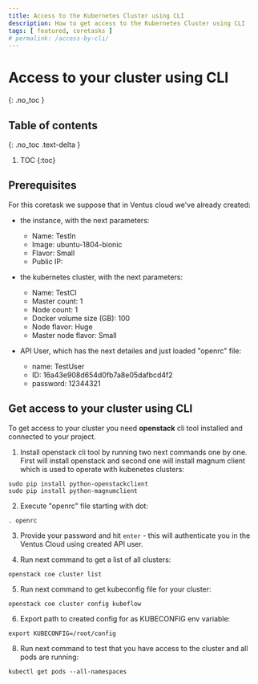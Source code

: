 ```yaml
---
title: Access to the Kubernetes Cluster using CLI
description: How to get access to the Kubernetes Cluster using CLI 
tags: [ featured, coretasks ]
# permalink: /access-by-cli/
---
```

# Access to your cluster using CLI
{: .no_toc }

## Table of contents
{: .no_toc .text-delta }

1. TOC
{:toc}

## Prerequisites

For this coretask we suppose that in Ventus cloud we've already created:
- the instance, with the next parameters:
    * Name: TestIn
    * Image: ubuntu-1804-bionic
    * Flavor: Small
    * Public IP: 

- the kubernetes cluster, with the next parameters:
    * Name: TestCl
    * Master count: 1
    * Node count: 1
    * Docker volume size (GB): 100
    * Node flavor: Huge
    * Master node flavor: Small

- API User, which has the next detailes and just loaded "openrc" file:
    * name: TestUser
    * ID: 16a43e908d654d0fb7a8e05dafbcd4f2
    * password: 12344321
    

## Get access to your cluster using CLI

To get access to your cluster you need **openstack** cli tool installed and connected to your project.

1) Install openstack cli tool by running two next commands one by one. First will install openstack and second one will install magnum client which is used to operate with kubenetes clusters: 

```
sudo pip install python-openstackclient
sudo pip install python-magnumclient
```

2) Execute "openrc" file starting with dot:

```
. openrc
```

3) Provide your password and hit `enter` - this will authenticate you in the Ventus Cloud using created API user.

4) Run next command to get a list of all clusters:
```
openstack coe cluster list
```

5) Run next command to get kubeconfig file for your cluster:

```
openstack coe cluster config kubeflow
```

6) Export path to created config for as KUBECONFIG env variable:

```
export KUBECONFIG=/root/config
```

8) Run next command to test that you have access to the cluster and all pods are running:
```
kubectl get pods --all-namespaces
```
